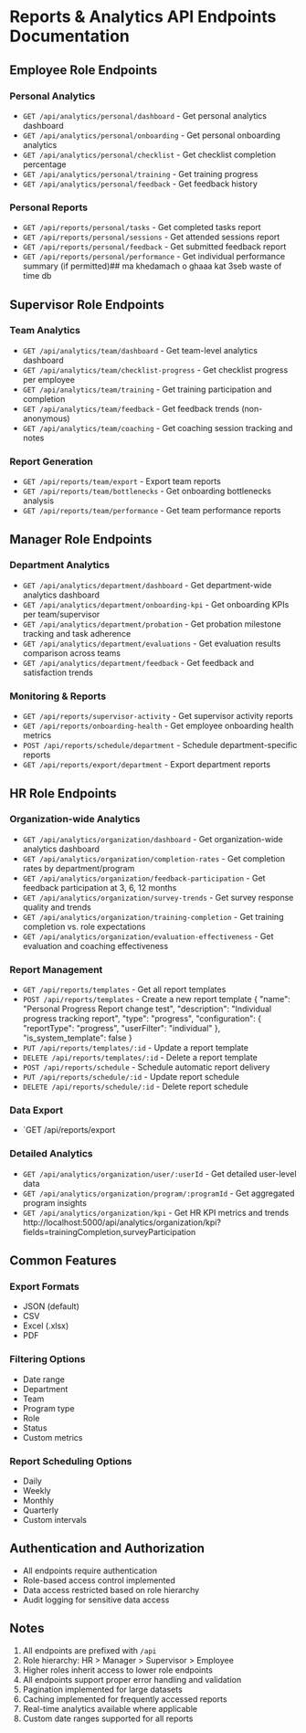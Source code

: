 # Reports & Analytics API Endpoints Documentation
## Employee Role Endpoints

### Personal Analytics
- `GET /api/analytics/personal/dashboard` - Get personal analytics dashboard
- `GET /api/analytics/personal/onboarding` - Get personal onboarding analytics
- `GET /api/analytics/personal/checklist` - Get checklist completion percentage
- `GET /api/analytics/personal/training` - Get training progress
- `GET /api/analytics/personal/feedback` - Get feedback history

### Personal Reports
- `GET /api/reports/personal/tasks` - Get completed tasks report
- `GET /api/reports/personal/sessions` - Get attended sessions report
- `GET /api/reports/personal/feedback` - Get submitted feedback report
- `GET /api/reports/personal/performance` - Get individual performance summary (if permitted)## ma khedamach o ghaaa kat 3seb waste of time db

## Supervisor Role Endpoints

### Team Analytics
- `GET /api/analytics/team/dashboard` - Get team-level analytics dashboard
- `GET /api/analytics/team/checklist-progress` - Get checklist progress per employee
- `GET /api/analytics/team/training` - Get training participation and completion
- `GET /api/analytics/team/feedback` - Get feedback trends (non-anonymous)
- `GET /api/analytics/team/coaching` - Get coaching session tracking and notes

### Report Generation
- `GET /api/reports/team/export` - Export team reports
- `GET /api/reports/team/bottlenecks` - Get onboarding bottlenecks analysis
- `GET /api/reports/team/performance` - Get team performance reports

## Manager Role Endpoints

### Department Analytics
- `GET /api/analytics/department/dashboard` - Get department-wide analytics dashboard
- `GET /api/analytics/department/onboarding-kpi` - Get onboarding KPIs per team/supervisor
- `GET /api/analytics/department/probation` - Get probation milestone tracking and task adherence
- `GET /api/analytics/department/evaluations` - Get evaluation results comparison across teams
- `GET /api/analytics/department/feedback` - Get feedback and satisfaction trends

### Monitoring & Reports
- `GET /api/reports/supervisor-activity` - Get supervisor activity reports
- `GET /api/reports/onboarding-health` - Get employee onboarding health metrics
- `POST /api/reports/schedule/department` - Schedule department-specific reports
- `GET /api/reports/export/department` - Export department reports

## HR Role Endpoints

### Organization-wide Analytics
- `GET /api/analytics/organization/dashboard` - Get organization-wide analytics dashboard
- `GET /api/analytics/organization/completion-rates` - Get completion rates by department/program
- `GET /api/analytics/organization/feedback-participation` - Get feedback participation at 3, 6, 12 months
- `GET /api/analytics/organization/survey-trends` - Get survey response quality and trends
- `GET /api/analytics/organization/training-completion` - Get training completion vs. role expectations
- `GET /api/analytics/organization/evaluation-effectiveness` - Get evaluation and coaching effectiveness

### Report Management
- `GET /api/reports/templates` - Get all report templates
- `POST /api/reports/templates` - Create a new report template
{
  "name": "Personal Progress Report change test",
  "description": "Individual progress tracking report",
  "type": "progress",
  "configuration": {
    "reportType": "progress",
    "userFilter": "individual"
  },
  "is_system_template": false 
}
- `PUT /api/reports/templates/:id` - Update a report template
- `DELETE /api/reports/templates/:id` - Delete a report template
- `POST /api/reports/schedule` - Schedule automatic report delivery
- `PUT /api/reports/schedule/:id` - Update report schedule
- `DELETE /api/reports/schedule/:id` - Delete report schedule

### Data Export
- `GET /api/reports/export 

### Detailed Analytics
- `GET /api/analytics/organization/user/:userId` - Get detailed user-level data
- `GET /api/analytics/organization/program/:programId` - Get aggregated program insights
- `GET /api/analytics/organization/kpi` - Get HR KPI metrics and trends
http://localhost:5000/api/analytics/organization/kpi?fields=trainingCompletion,surveyParticipation




## Common Features

### Export Formats
- JSON (default)
- CSV
- Excel (.xlsx)
- PDF

### Filtering Options
- Date range
- Department
- Team
- Program type
- Role
- Status
- Custom metrics

### Report Scheduling Options
- Daily
- Weekly
- Monthly
- Quarterly
- Custom intervals

## Authentication and Authorization
- All endpoints require authentication
- Role-based access control implemented
- Data access restricted based on role hierarchy
- Audit logging for sensitive data access

## Notes
1. All endpoints are prefixed with `/api`
2. Role hierarchy: HR > Manager > Supervisor > Employee
3. Higher roles inherit access to lower role endpoints
4. All endpoints support proper error handling and validation
5. Pagination implemented for large datasets
6. Caching implemented for frequently accessed reports
7. Real-time analytics available where applicable
8. Custom date ranges supported for all reports 